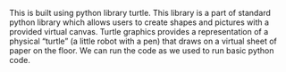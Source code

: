 This is built using python library turtle. This library is a part of standard python library which allows users to create shapes and pictures with a provided virtual canvas.
Turtle graphics provides a representation of a physical “turtle” (a little robot with a pen) that draws on a virtual sheet of paper on the floor.
We can run the code as we used to run basic python code.
